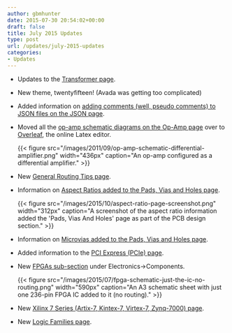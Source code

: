 ```yaml
---
author: gbmhunter
date: 2015-07-30 20:54:02+00:00
draft: false
title: July 2015 Updates
type: post
url: /updates/july-2015-updates
categories:
- Updates
---
```


* Updates to the [Transformer page](/electronics/components/transformers).
* New theme, twentyfifteen! (Avada was getting too complicated)
* Added information on [adding comments (well, pseudo comments) to JSON files on the JSON page](/programming/website-design/json).
* Moved all the [op-amp schematic diagrams on the Op-Amp page](/electronics/components/op-amps) over to [Overleaf](https://www.overleaf.com/), the online Latex editor.  

    {{< figure src="/images/2011/09/op-amp-schematic-differential-amplifier.png" width="436px" caption="An op-amp configured as a differential amplifier."  >}}
    
* New [General Routing Tips page](/pcb-design/general-routing-tips).
* Information on [Aspect Ratios added to the Pads, Vias and Holes page](/pcb-design/pads-vias-holes#aspect-ratios).  

    {{< figure src="/images/2015/10/aspect-ratio-page-screenshot.png" width="312px" caption="A screenshot of the aspect ratio information added the 'Pads, Vias And Holes' page as part of the PCB design section."  >}}  

* Information on [Microvias added to the Pads, Vias and Holes page](/pcb-design/pads-vias-holes#microvias).
* Added information to the [PCI Express (PCIe) page](/electronics/communication-protocols/pci-express-pcie).
* New [FPGAs sub-section](/electronics/components/fpgas) under Electronics->Components.  

    {{< figure src="/images/2015/07/fpga-schematic-just-the-ic-no-routing.png" width="590px" caption="An A3 schematic sheet with just one 236-pin FPGA IC added to it (no routing)."  >}}  

* New [Xilinx 7 Series (Artix-7, Kintex-7, Virtex-7, Zynq-7000) page](/programming/fpgas/xilinx-7-series-artix-7-kintex-7-virtex-7-zynq-7000).
* New [Logic Families page](/electronics/circuit-design/logic-familes).
